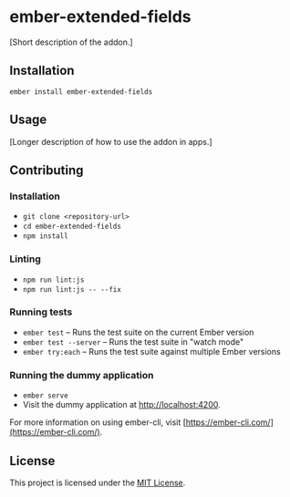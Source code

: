 ember-extended-fields
==============================================================================

[Short description of the addon.]

Installation
------------------------------------------------------------------------------

```
ember install ember-extended-fields
```


Usage
------------------------------------------------------------------------------

[Longer description of how to use the addon in apps.]


Contributing
------------------------------------------------------------------------------

### Installation

* `git clone <repository-url>`
* `cd ember-extended-fields`
* `npm install`

### Linting

* `npm run lint:js`
* `npm run lint:js -- --fix`

### Running tests

* `ember test` – Runs the test suite on the current Ember version
* `ember test --server` – Runs the test suite in "watch mode"
* `ember try:each` – Runs the test suite against multiple Ember versions

### Running the dummy application

* `ember serve`
* Visit the dummy application at [http://localhost:4200](http://localhost:4200).

For more information on using ember-cli, visit [https://ember-cli.com/](https://ember-cli.com/).

License
------------------------------------------------------------------------------

This project is licensed under the [MIT License](LICENSE.md).
